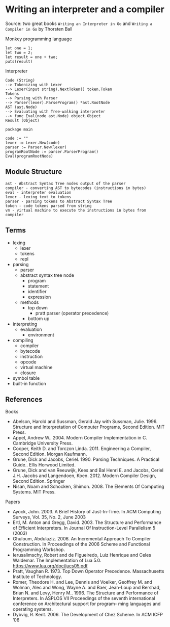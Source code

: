 # Writing an interpreter and a compiler

Source: two great books `Writing an Interpreter in Go` and `Writing a Compiler in Go`
by Thorsten Ball

Monkey programming language
``` 
let one = 1;
let two = 2;
let result = one + two;
puts(result)
```

Interpreter
``` 
Code (String)
--> Tokenizing with Lexer
--> Lexer(input string).NextToken() token.Token
Tokens 
--> Parsing with Parser
--> Parser(lexer).ParseProgram() *ast.RootNode
AST (ast.Node)
--> Evaluating with Tree-walking interpreter
--> func Eval(node ast.Node) object.Object
Result (Object)
```

```
package main

code := ""
lexer := Lexer.New(code)
parser := Parser.New(lexer)
programRootNode := parser.ParserProgram()
Eval(programRootNode)
```

## Module Structure

``` 
ast - Abstract Syntax Tree nodes output of the parser
compiler - converting AST to bytecodes (instructions in bytes)
eval - interpreter evaluation
lexer - lexing text to tokens
parser - parsing tokens to Abstract Syntax Tree
token - code tokens parsed from string
vm - virtual machine to execute the instructions in bytes from compiler
```

## Terms

- lexing
  - lexer
  - tokens
  - repl
- parsing
  - parser
  - abstract syntax tree node
    - program
    - statement
    - identifier
    - expression
  - methods
    - top down
      - pratt parser (operator precedence)
    - bottom up
- interpreting
  - evaluation
    - environment
- compiling
  - compiler
  - bytecode
  - instruction
  - opcode
  - virtual machine
  - closure
- symbol table
- built-in function


## References
Books
- Abelson, Harold and Sussman, Gerald Jay with Sussman, Julie. 1996. Structure and Interpretation of Computer Programs, Second Edition. MIT Press.
- Appel, Andrew W.. 2004. Modern Compiler Implementation in C. Cambridge University Press.
- Cooper, Keith D. and Torczon Linda. 2011. Engineering a Compiler, Second Edition. Morgan Kaufmann.
- Grune, Dick and Jacobs, Ceriel. 1990. Parsing Techniques. A Practical Guide.. Ellis Horwood Limited.
- Grune, Dick and van Reeuwijk, Kees and Bal Henri E. and Jacobs, Ceriel J.H. Jacobs and Langendoen, Koen. 2012. Modern Compiler Design, Second Edition. Springer
- Nisan, Noam and Schocken, Shimon. 2008. The Elements Of Computing Systems. MIT Press.

Papers
- Ayock, John. 2003. A Brief History of Just-In-Time. In ACM Computing Surveys, Vol. 35, No. 2, June 2003
- Ertl, M. Anton and Gregg, David. 2003. The Structure and Performance of Efficient Interpreters. In Journal Of Instruction-Level Parallelism 5 (2003)
- Ghuloum, Abdulaziz. 2006. An Incremental Approach To Compiler Construction. In Proceedings of the 2006 Scheme and Functional Programming Workshop.
- Ierusalimschy, Robert and de Figueiredo, Luiz Henrique and Celes Waldemar. The Implementation of Lua 5.0. https://www.lua.org/doc/jucs05.pdf
- Pratt, Vaughan R. 1973. Top Down Operator Precedence. Massachusetts Institute of Technology.
- Romer, Theodore H. and Lee, Dennis and Voelker, Geoffrey M. and Wolman, Alec and Wong, Wayne A. and Baer, Jean-Loup and Bershad, Brian N. and Levy, Henry M.. 1996. The Structure and Performance of Interpreters. In ASPLOS VII Proceedings of the seventh international conference on Architectural support for program- ming languages and operating systems.
- Dybvig, R. Kent. 2006. The Development of Chez Scheme. In ACM ICFP ’06
